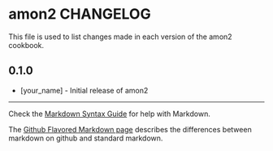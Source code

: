 amon2 CHANGELOG
===============

This file is used to list changes made in each version of the amon2 cookbook.

0.1.0
-----
- [your_name] - Initial release of amon2

- - -
Check the [Markdown Syntax Guide](http://daringfireball.net/projects/markdown/syntax) for help with Markdown.

The [Github Flavored Markdown page](http://github.github.com/github-flavored-markdown/) describes the differences between markdown on github and standard markdown.
